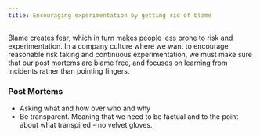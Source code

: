 ```yaml
---
title: Encouraging experimentation by getting rid of blame
---
```


Blame creates fear, which in turn makes people less prone to risk and experimentation. In a company culture where we want to encourage reasonable risk taking and continuous experimentation, we must make sure that our post mortems are blame free, and focuses on learning from incidents rather than pointing fingers.

### Post Mortems
- Asking what and how over who and why
- Be transparent. Meaning that we need to be factual and to the point about what transpired - no velvet gloves.